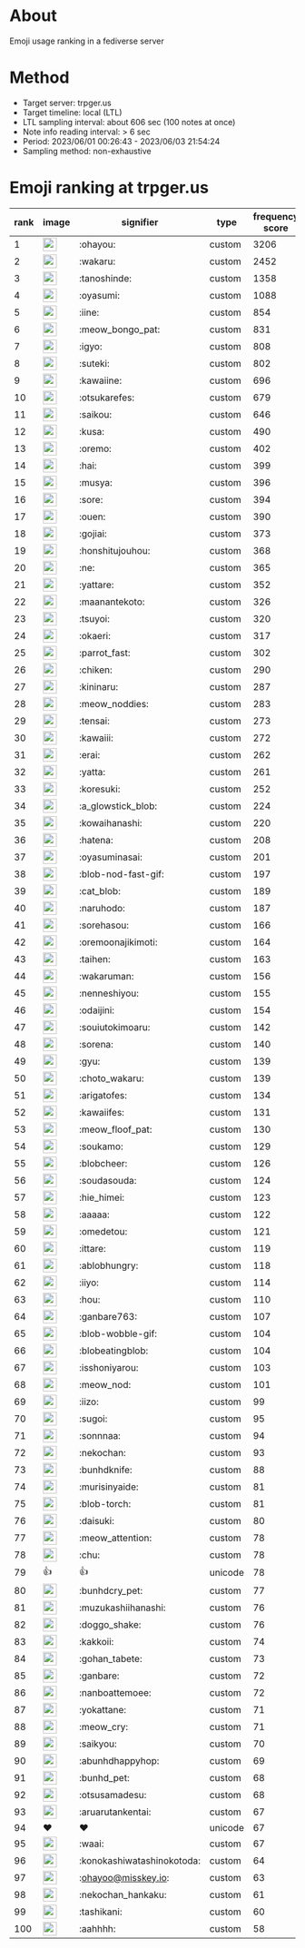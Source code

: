 # About
Emoji usage ranking in a fediverse server

# Method
- Target server: trpger.us
- Target timeline: local (LTL)
- LTL sampling interval: about 606 sec (100 notes at once)
- Note info reading interval: > 6 sec
- Period: 2023/06/01 00:26:43 - 2023/06/03 21:54:24 
- Sampling method: non-exhaustive

# Emoji ranking at trpger.us

|rank|image|signifier|type|frequency score|
|----|----|----|----|----|
|1|<img height="24" src="https://trpger.us/emoji/ohayou.webp">|:ohayou:|custom|3206|
|2|<img height="24" src="https://trpger.us/emoji/wakaru.webp">|:wakaru:|custom|2452|
|3|<img height="24" src="https://trpger.us/emoji/tanoshinde.webp">|:tanoshinde:|custom|1358|
|4|<img height="24" src="https://trpger.us/emoji/oyasumi.webp">|:oyasumi:|custom|1088|
|5|<img height="24" src="https://trpger.us/emoji/iine.webp">|:iine:|custom|854|
|6|<img height="24" src="https://trpger.us/emoji/meow_bongo_pat.webp">|:meow_bongo_pat:|custom|831|
|7|<img height="24" src="https://trpger.us/emoji/igyo.webp">|:igyo:|custom|808|
|8|<img height="24" src="https://trpger.us/emoji/suteki.webp">|:suteki:|custom|802|
|9|<img height="24" src="https://trpger.us/emoji/kawaiine.webp">|:kawaiine:|custom|696|
|10|<img height="24" src="https://trpger.us/emoji/otsukarefes.webp">|:otsukarefes:|custom|679|
|11|<img height="24" src="https://trpger.us/emoji/saikou.webp">|:saikou:|custom|646|
|12|<img height="24" src="https://trpger.us/emoji/kusa.webp">|:kusa:|custom|490|
|13|<img height="24" src="https://trpger.us/emoji/oremo.webp">|:oremo:|custom|402|
|14|<img height="24" src="https://trpger.us/emoji/hai.webp">|:hai:|custom|399|
|15|<img height="24" src="https://trpger.us/emoji/musya.webp">|:musya:|custom|396|
|16|<img height="24" src="https://trpger.us/emoji/sore.webp">|:sore:|custom|394|
|17|<img height="24" src="https://trpger.us/emoji/ouen.webp">|:ouen:|custom|390|
|18|<img height="24" src="https://trpger.us/emoji/gojiai.webp">|:gojiai:|custom|373|
|19|<img height="24" src="https://trpger.us/emoji/honshitujouhou.webp">|:honshitujouhou:|custom|368|
|20|<img height="24" src="https://trpger.us/emoji/ne.webp">|:ne:|custom|365|
|21|<img height="24" src="https://trpger.us/emoji/yattare.webp">|:yattare:|custom|352|
|22|<img height="24" src="https://trpger.us/emoji/maanantekoto.webp">|:maanantekoto:|custom|326|
|23|<img height="24" src="https://trpger.us/emoji/tsuyoi.webp">|:tsuyoi:|custom|320|
|24|<img height="24" src="https://trpger.us/emoji/okaeri.webp">|:okaeri:|custom|317|
|25|<img height="24" src="https://trpger.us/emoji/parrot_fast.webp">|:parrot_fast:|custom|302|
|26|<img height="24" src="https://trpger.us/emoji/chiken.webp">|:chiken:|custom|290|
|27|<img height="24" src="https://trpger.us/emoji/kininaru.webp">|:kininaru:|custom|287|
|28|<img height="24" src="https://trpger.us/emoji/meow_noddies.webp">|:meow_noddies:|custom|283|
|29|<img height="24" src="https://trpger.us/emoji/tensai.webp">|:tensai:|custom|273|
|30|<img height="24" src="https://trpger.us/emoji/kawaiii.webp">|:kawaiii:|custom|272|
|31|<img height="24" src="https://trpger.us/emoji/erai.webp">|:erai:|custom|262|
|32|<img height="24" src="https://trpger.us/emoji/yatta.webp">|:yatta:|custom|261|
|33|<img height="24" src="https://trpger.us/emoji/koresuki.webp">|:koresuki:|custom|252|
|34|<img height="24" src="https://trpger.us/emoji/a_glowstick_blob.webp">|:a_glowstick_blob:|custom|224|
|35|<img height="24" src="https://trpger.us/emoji/kowaihanashi.webp">|:kowaihanashi:|custom|220|
|36|<img height="24" src="https://trpger.us/emoji/hatena.webp">|:hatena:|custom|208|
|37|<img height="24" src="https://trpger.us/emoji/oyasuminasai.webp">|:oyasuminasai:|custom|201|
|38|<img height="24" src="https://trpger.us/emoji/blob-nod-fast-gif.webp">|:blob-nod-fast-gif:|custom|197|
|39|<img height="24" src="https://trpger.us/emoji/cat_blob.webp">|:cat_blob:|custom|189|
|40|<img height="24" src="https://trpger.us/emoji/naruhodo.webp">|:naruhodo:|custom|187|
|41|<img height="24" src="https://trpger.us/emoji/sorehasou.webp">|:sorehasou:|custom|166|
|42|<img height="24" src="https://trpger.us/emoji/oremoonajikimoti.webp">|:oremoonajikimoti:|custom|164|
|43|<img height="24" src="https://trpger.us/emoji/taihen.webp">|:taihen:|custom|163|
|44|<img height="24" src="https://trpger.us/emoji/wakaruman.webp">|:wakaruman:|custom|156|
|45|<img height="24" src="https://trpger.us/emoji/nenneshiyou.webp">|:nenneshiyou:|custom|155|
|46|<img height="24" src="https://trpger.us/emoji/odaijini.webp">|:odaijini:|custom|154|
|47|<img height="24" src="https://trpger.us/emoji/souiutokimoaru.webp">|:souiutokimoaru:|custom|142|
|48|<img height="24" src="https://trpger.us/emoji/sorena.webp">|:sorena:|custom|140|
|49|<img height="24" src="https://trpger.us/emoji/gyu.webp">|:gyu:|custom|139|
|50|<img height="24" src="https://trpger.us/emoji/choto_wakaru.webp">|:choto_wakaru:|custom|139|
|51|<img height="24" src="https://trpger.us/emoji/arigatofes.webp">|:arigatofes:|custom|134|
|52|<img height="24" src="https://trpger.us/emoji/kawaiifes.webp">|:kawaiifes:|custom|131|
|53|<img height="24" src="https://trpger.us/emoji/meow_floof_pat.webp">|:meow_floof_pat:|custom|130|
|54|<img height="24" src="https://trpger.us/emoji/soukamo.webp">|:soukamo:|custom|129|
|55|<img height="24" src="https://trpger.us/emoji/blobcheer.webp">|:blobcheer:|custom|126|
|56|<img height="24" src="https://trpger.us/emoji/soudasouda.webp">|:soudasouda:|custom|124|
|57|<img height="24" src="https://trpger.us/emoji/hie_himei.webp">|:hie_himei:|custom|123|
|58|<img height="24" src="https://trpger.us/emoji/aaaaa.webp">|:aaaaa:|custom|122|
|59|<img height="24" src="https://trpger.us/emoji/omedetou.webp">|:omedetou:|custom|121|
|60|<img height="24" src="https://trpger.us/emoji/ittare.webp">|:ittare:|custom|119|
|61|<img height="24" src="https://trpger.us/emoji/ablobhungry.webp">|:ablobhungry:|custom|118|
|62|<img height="24" src="https://trpger.us/emoji/iiyo.webp">|:iiyo:|custom|114|
|63|<img height="24" src="https://trpger.us/emoji/hou.webp">|:hou:|custom|110|
|64|<img height="24" src="https://trpger.us/emoji/ganbare763.webp">|:ganbare763:|custom|107|
|65|<img height="24" src="https://trpger.us/emoji/blob-wobble-gif.webp">|:blob-wobble-gif:|custom|104|
|66|<img height="24" src="https://trpger.us/emoji/blobeatingblob.webp">|:blobeatingblob:|custom|104|
|67|<img height="24" src="https://trpger.us/emoji/isshoniyarou.webp">|:isshoniyarou:|custom|103|
|68|<img height="24" src="https://trpger.us/emoji/meow_nod.webp">|:meow_nod:|custom|101|
|69|<img height="24" src="https://trpger.us/emoji/iizo.webp">|:iizo:|custom|99|
|70|<img height="24" src="https://trpger.us/emoji/sugoi.webp">|:sugoi:|custom|95|
|71|<img height="24" src="https://trpger.us/emoji/sonnnaa.webp">|:sonnnaa:|custom|94|
|72|<img height="24" src="https://trpger.us/emoji/nekochan.webp">|:nekochan:|custom|93|
|73|<img height="24" src="https://trpger.us/emoji/bunhdknife.webp">|:bunhdknife:|custom|88|
|74|<img height="24" src="https://trpger.us/emoji/murisinyaide.webp">|:murisinyaide:|custom|81|
|75|<img height="24" src="https://trpger.us/emoji/blob-torch.webp">|:blob-torch:|custom|81|
|76|<img height="24" src="https://trpger.us/emoji/daisuki.webp">|:daisuki:|custom|80|
|77|<img height="24" src="https://trpger.us/emoji/meow_attention.webp">|:meow_attention:|custom|78|
|78|<img height="24" src="https://trpger.us/emoji/chu.webp">|:chu:|custom|78|
|79|👍|👍|unicode|78|
|80|<img height="24" src="https://trpger.us/emoji/bunhdcry_pet.webp">|:bunhdcry_pet:|custom|77|
|81|<img height="24" src="https://trpger.us/emoji/muzukashiihanashi.webp">|:muzukashiihanashi:|custom|76|
|82|<img height="24" src="https://trpger.us/emoji/doggo_shake.webp">|:doggo_shake:|custom|76|
|83|<img height="24" src="https://trpger.us/emoji/kakkoii.webp">|:kakkoii:|custom|74|
|84|<img height="24" src="https://trpger.us/emoji/gohan_tabete.webp">|:gohan_tabete:|custom|73|
|85|<img height="24" src="https://trpger.us/emoji/ganbare.webp">|:ganbare:|custom|72|
|86|<img height="24" src="https://trpger.us/emoji/nanboattemoee.webp">|:nanboattemoee:|custom|72|
|87|<img height="24" src="https://trpger.us/emoji/yokattane.webp">|:yokattane:|custom|71|
|88|<img height="24" src="https://trpger.us/emoji/meow_cry.webp">|:meow_cry:|custom|71|
|89|<img height="24" src="https://trpger.us/emoji/saikyou.webp">|:saikyou:|custom|70|
|90|<img height="24" src="https://trpger.us/emoji/abunhdhappyhop.webp">|:abunhdhappyhop:|custom|69|
|91|<img height="24" src="https://trpger.us/emoji/bunhd_pet.webp">|:bunhd_pet:|custom|68|
|92|<img height="24" src="https://trpger.us/emoji/otsusamadesu.webp">|:otsusamadesu:|custom|68|
|93|<img height="24" src="https://trpger.us/emoji/aruarutankentai.webp">|:aruarutankentai:|custom|67|
|94|❤|❤|unicode|67|
|95|<img height="24" src="https://trpger.us/emoji/waai.webp">|:waai:|custom|67|
|96|<img height="24" src="https://trpger.us/emoji/konokashiwatashinokotoda.webp">|:konokashiwatashinokotoda:|custom|64|
|97|<img height="24" src="https://trpger.us/emoji/ohayoo.webp">|:ohayoo@misskey.io:|custom|63|
|98|<img height="24" src="https://trpger.us/emoji/nekochan_hankaku.webp">|:nekochan_hankaku:|custom|61|
|99|<img height="24" src="https://trpger.us/emoji/tashikani.webp">|:tashikani:|custom|60|
|100|<img height="24" src="https://trpger.us/emoji/aahhhh.webp">|:aahhhh:|custom|58|
